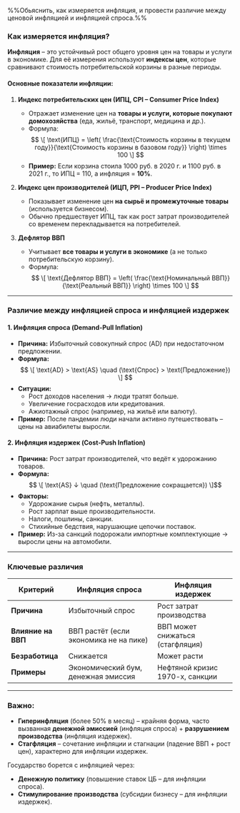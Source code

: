 %%Обьяснить, как измеряется инфляция, и провести различие между ценовой инфляцией и инфляцией спроса.%%

### **Как измеряется инфляция?**  

**Инфляция** – это устойчивый рост общего уровня цен на товары и услуги в экономике. Для её измерения используют **индексы цен**, которые сравнивают стоимость потребительской корзины в разные периоды.  

#### **Основные показатели инфляции:**  

1. **Индекс потребительских цен (ИПЦ, CPI – Consumer Price Index)**  
   - Отражает изменение цен на **товары и услуги, которые покупают домохозяйства** (еда, жильё, транспорт, медицина и др.).  
   - Формула:  
    $$ \[
     \text{ИПЦ} = \left( \frac{\text{Стоимость корзины в текущем году}}{\text{Стоимость корзины в базовом году}} \right) \times 100
     \]  $$
   - **Пример:** Если корзина стоила 1000 руб. в 2020 г. и 1100 руб. в 2021 г., то ИПЦ = 110, а инфляция = **10%**.  

2. **Индекс цен производителей (ИЦП, PPI – Producer Price Index)**  
   - Показывает изменение цен **на сырьё и промежуточные товары** (используется бизнесом).  
   - Обычно предшествует ИПЦ, так как рост затрат производителей со временем перекладывается на потребителей.  

3. **Дефлятор ВВП**  
   - Учитывает **все товары и услуги в экономике** (а не только потребительскую корзину).  
   - Формула:  
    $$ \[
     \text{Дефлятор ВВП} = \left( \frac{\text{Номинальный ВВП}}{\text{Реальный ВВП}} \right) \times 100
     \]  $$

---

### **Различие между инфляцией спроса и инфляцией издержек**  

#### **1. Инфляция спроса (Demand-Pull Inflation)**  
- **Причина:** Избыточный совокупный спрос (AD) при недостаточном предложении.  
- **Формула:**  
$$  \[
  \text{AD} > \text{AS} \quad (\text{Спрос} > \text{Предложение})
  \]  $$
- **Ситуации:**  
  - Рост доходов населения → люди тратят больше.  
  - Увеличение госрасходов или кредитования.  
  - Ажиотажный спрос (например, на жильё или валюту).  
- **Пример:** После пандемии люди начали активно путешествовать – цены на авиабилеты выросли.  

#### **2. Инфляция издержек (Cost-Push Inflation)**  
- **Причина:** Рост затрат производителей, что ведёт к удорожанию товаров.  
- **Формула:**  
$$  \[
  \text{AS} ↓ \quad (\text{Предложение сокращается})
  \]$$  
- **Факторы:**  
  - Удорожание сырья (нефть, металлы).  
  - Рост зарплат выше производительности.  
  - Налоги, пошлины, санкции.  
  - Стихийные бедствия, нарушающие цепочки поставок.  
- **Пример:** Из-за санкций подорожали импортные комплектующие → выросли цены на автомобили.  

---

### **Ключевые различия**  

| **Критерий**          | **Инфляция спроса**               | **Инфляция издержек**               |  
|-----------------------|-----------------------------------|-------------------------------------|  
| **Причина**           | Избыточный спрос                  | Рост затрат производства            |  
| **Влияние на ВВП**    | ВВП растёт (если экономика не на пике) | ВВП может снижаться (стагфляция) |  
| **Безработица**       | Снижается                         | Может расти                         |  
| **Примеры**           | Экономический бум, денежная эмиссия | Нефтяной кризис 1970-х, санкции    |  

---

### **Важно:**  
- **Гиперинфляция** (более 50% в месяц) – крайняя форма, часто вызванная **денежной эмиссией** (инфляция спроса) + **разрушением производства** (инфляция издержек).  
- **Стагфляция** – сочетание инфляции и стагнации (падение ВВП + рост цен), характерно для инфляции издержек.  

Государство борется с инфляцией через:  
- **Денежную политику** (повышение ставок ЦБ – для инфляции спроса).  
- **Стимулирование производства** (субсидии бизнесу – для инфляции издержек).
